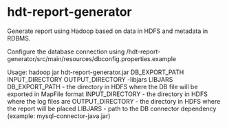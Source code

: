 hdt-report-generator
====================

Generate report using Hadoop based on data in HDFS and metadata in RDBMS.

Configure the database connection using /hdt-report-generator/src/main/resources/dbconfig.properties.example

Usage: hadoop jar hdt-report-generator.jar DB_EXPORT_PATH INPUT_DIRECTORY OUTPUT_DIRECTORY -libjars LIBJARS
                DB_EXPORT_PATH - the directory in HDFS where the DB file will be exported in MapFile format
                INPUT_DIRECTORY - the directory in HDFS where the log files are
                OUTPUT_DIRECTORY - the directory in HDFS where the report will be placed
                LIBJARS - path to the DB connector dependency (example: mysql-connector-java.jar)

